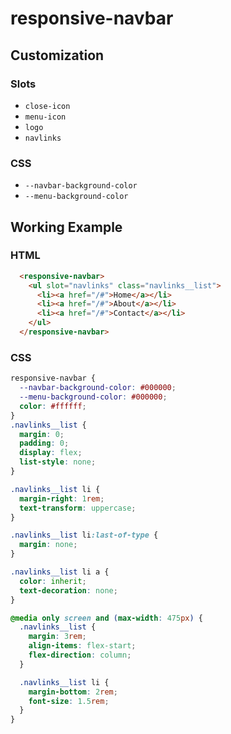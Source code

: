 # responsive-navbar

## Customization

### Slots

- `close-icon`
- `menu-icon`
- `logo`
- `navlinks`

### CSS

- `--navbar-background-color`
- `--menu-background-color`

## Working Example

### HTML

```html
  <responsive-navbar>
    <ul slot="navlinks" class="navlinks__list">
      <li><a href="/#">Home</a></li>
      <li><a href="/#">About</a></li>
      <li><a href="/#">Contact</a></li>
    </ul>
  </responsive-navbar>
```

### CSS

```css
responsive-navbar {
  --navbar-background-color: #000000;
  --menu-background-color: #000000;
  color: #ffffff;
}
.navlinks__list {
  margin: 0;
  padding: 0;
  display: flex;
  list-style: none;
}

.navlinks__list li {
  margin-right: 1rem;
  text-transform: uppercase;
}

.navlinks__list li:last-of-type {
  margin: none;
}

.navlinks__list li a {
  color: inherit;
  text-decoration: none;
}

@media only screen and (max-width: 475px) {
  .navlinks__list {
    margin: 3rem;
    align-items: flex-start;
    flex-direction: column;
  }

  .navlinks__list li {
    margin-bottom: 2rem;
    font-size: 1.5rem;
  }
}
```